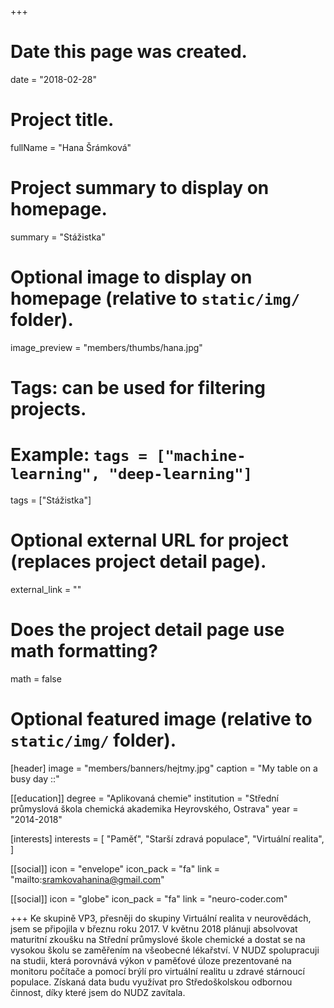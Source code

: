 +++
# Date this page was created.
date = "2018-02-28"

# Project title.
fullName = "Hana Šrámková"

# Project summary to display on homepage.
summary = "Stážistka"

# Optional image to display on homepage (relative to `static/img/` folder).
image_preview = "members/thumbs/hana.jpg"

# Tags: can be used for filtering projects.
# Example: `tags = ["machine-learning", "deep-learning"]`
tags = ["Stážistka"]

# Optional external URL for project (replaces project detail page).
external_link = ""

# Does the project detail page use math formatting?
math = false

# Optional featured image (relative to `static/img/` folder).
[header]
image = "members/banners/hejtmy.jpg"
caption = "My table on a busy day ::"

[[education]]
    degree = "Aplikovaná chemie"
    institution = "Střední průmyslová škola chemická akademika Heyrovského, Ostrava"
    year = "2014-2018"

[interests]
  interests = [
      "Paměť",
      "Starší zdravá populace",
      "Virtuální realita",
  ]

[[social]]
    icon = "envelope"
    icon_pack = "fa"
    link = "mailto:sramkovahanina@gmail.com"

[[social]]
    icon = "globe"
    icon_pack = "fa"
    link = "neuro-coder.com"

+++
Ke skupině VP3, přesněji do skupiny Virtuální realita v neurovědách, jsem se připojila v březnu roku 2017. V květnu 2018 plánuji absolvovat maturitní zkoušku na Střední průmyslové škole chemické a dostat se na vysokou školu se zaměřením na všeobecné lékařství. V NUDZ spolupracuji na studii, která porovnává výkon v paměťové úloze prezentované na monitoru počítače a pomocí brýlí pro virtuální realitu u zdravé stárnoucí populace. Získaná data budu využívat pro Středoškolskou odbornou činnost, díky které jsem do NUDZ zavítala.  
